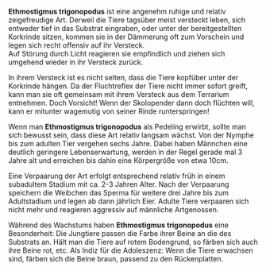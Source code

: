 **Ethmostigmus trigonopodus** ist eine angenehm ruhige und relativ zeigefreudige Art. Derweil die Tiere tagsüber meist versteckt leben, sich entweder tief in das Substrat eingraben, oder unter der bereitgestellten Korkrinde sitzen, kommen sie in der Dämmerung oft zum Vorschein und legen sich recht offensiv auf ihr Versteck.  
Auf Störung durch Licht reagieren sie empfindlich und ziehen sich umgehend wieder in ihr Versteck zurück.

In ihrem Versteck ist es nicht selten, dass die Tiere kopfüber unter der Korkrinde hängen. Da der Fluchtreflex der Tiere nicht immer sofort greift, kann man sie oft gemeinsam mit ihrem Versteck aus dem Terrarium entnehmen. Doch Vorsicht! Wenn der Skolopender dann doch flüchten will, kann er mitunter wagemutig von seiner Rinde runterspringen!

Wenn man **Ethmostigmus trigonopodus** als Pedeling erwirbt, sollte man sich bewusst sein, dass diese Art relativ langsam wächst. Von der Nymphe bis zum adulten Tier vergehen sechs Jahre. Dabei haben Männchen eine deutlich geringere Lebenserwartung, werden in der Regel gerade mal 3 Jahre alt und erreichen bis dahin eine Körpergröße von etwa 10cm.

Eine Verpaarung der Art erfolgt entsprechend relativ früh in einem subadultem Stadium mit ca. 2-3 Jahren Alter. Nach der Verpaarung speichern die Weibchen das Sperma für weitere drei Jahre bis zum Adultstadium und legen ab dann jährlich Eier. Adulte Tiere verpaaren sich nicht mehr und reagieren aggressiv auf männliche Artgenossen.

Während des Wachstums haben **Ethmostigmus trigonopodus** eine Besonderheit: Die Jungtiere passen die Farbe ihrer Beine an die des Substrats an. Hält man die Tiere auf rotem Bodengrund, so färben sich auch ihre Beine rot, etc.  Als Indiz für die Adoleszenz: Wenn die Tiere erwachsen sind, färben sich die Beine braun, passend zu den Rückenplatten.
